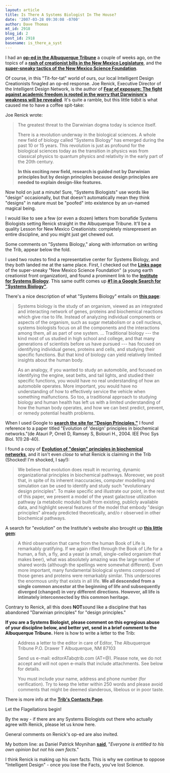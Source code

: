 ```yaml
---
layout: article
title: Is There A Systems Biologist In The House?
date: '2007-03-28 09:30:08 -0700'
author: Dave Thomas
mt_id: 2918
blog_id: 2
post_id: 2918
basename: is_there_a_syst
---
```

I had an [**op-ed in the Albuquerque Tribune**](http://www.abqtrib.com/news/2007/mar/13/commentary-intelligent-design-supporters-find-new-/) a couple of weeks ago, on the topics of a [**rash of creationist bills in the New Mexico Legislature**](http://www.ncseweb.org/resources/news/2007/NM/993_antievolution_measures_dead_in_3_22_2007.asp), and the [**super-sneaky tactics of the New Mexico Science Foundation**](http://www.pandasthumb.org/archives/2007/02/cheshire_cat_cr.html).

Of course, in this "Tit-for-tat" world of ours, our local Intelligent Design Creationists finagled an op-ed response.  Joe Renick, Executive Director of the Intelligent Design Network, is the author of [**Fear of exposure: The fight against academic freedom is rooted in the worry that Darwinism's weakness will be revealed**](http://www.abqtrib.com/news/2007/mar/28/commentary-fear-exposure/).  It's quite a ramble, but this little tidbit is what caused me to have a coffee spit-take:


Joe Renick wrote:

> The greatest threat to the Darwinian dogma today is science itself.
> 
> There is a revolution underway in the biological sciences. A whole new field of biology called "Systems Biology" has emerged during the past 10 or 15 years. This revolution is just as profound for the biological sciences today as the transition in physics was from classical physics to quantum physics and relativity in the early part of the 20th century.
> 
> **In this exciting new field, research is guided not by Darwinian principles but by design principles because design principles are needed to explain design-like features.**

 

Now hold on just a minute!  Sure, "Systems Biologists" use words like "design" occasionally, but that doesn't automatically mean they think "designs" in nature must be "poofed" into existence by an un-named magical being.

I would like to see a few (or even a dozen) letters from bonafide Systems Biologists setting Renick straight in the Albuquerque Tribune.  It'll be a quality Lesson for New Mexico Creationists: completely misrepresent an entire discipline, and you might just get chewed out.

Some comments on "Systems Biology," along with information on writing the Trib, appear below the fold.

I used two routes to find a representative center for Systems Biology, and they both landed me at the same place.  First, I checked out the [**Links page**](http://www.nmsciencefoundation.org/3.html) of the super-sneaky "New Mexico Science Foundation" (a young earth creationist front organization), and found a prominent link to the [**Institute for Systems Biology**](http://www.systemsbiology.org/).  This same outfit comes up [**#1 in a Google Search for "Systems Biology"**](http://www.google.com/search?hl=en&amp;q=%22Systems+Biology%22&amp;btnG=Google+Search).

There's a nice description of what "Systems Biology" entails on [**this page**](http://www.systemsbiology.org/Intro_to_ISB_and_Systems_Biology/Systems_Biology_--_the_21st_Century_Science):


> Systems biology is the study of an organism, viewed as an integrated and interacting network of genes, proteins and biochemical reactions which give rise to life. Instead of analyzing individual components or aspects of the organism, such as sugar metabolism or a cell nucleus, systems biologists focus on all the components and the interactions among them, all as part of one system. ... Traditional biology --- the kind most of us studied in high school and college, and that many generations of scientists before us have pursued --- has focused on identifying individual genes, proteins and cells, and studying their specific functions. But that kind of biology can yield relatively limited insights about the human body.
> 
> As an analogy, if you wanted to study an automobile, and focused on identifying the engine, seat belts, and tail lights, and studied their specific functions, you would have no real understanding of how an automobile operates. More important, you would have no understanding of how to effectively service the vehicle when something malfunctions. So too, a traditional approach to studying biology and human health has left us with a limited understanding of how the human body operates, and how we can best predict, prevent, or remedy potential health problems.

When I used Google to [**search the site for "Design Principles,"**](http://www.google.com/search?hl=en&amp;q=%22design+principles%22+site%3Awww.systemsbiology.org&amp;btnG=Search) I found reference to a paper titled "Evolution of 'design' principles in biochemical networks."(de Atauri P, Orrell D, Ramsey S, Bolouri H., 2004. IEE Proc Sys Biol. 1(1):28-40).

I found a copy of [**Evolution of "design" principles in biochemical networks**](http://www.postpythagorean.com/papers/iee04.pdf), and it isn't even _close_ to what Renick is claiming in the Trib (Shocked!  I'm shocked, I say!):


> We believe that evolution does result in recurring, dynamic organizational principles in biochemical pathways. Moreover, we posit that, in spite of its inherent inaccuracies, computer modelling and simulation can be used to identify and study such "evolutionary design principles". To make specific and illustrate our point, in the rest of this paper, we present a model of the yeast galactose utilization pathway (a metabolic module) built from existing, publicly available data, and highlight several features of the model that embody "design principles" already predicted theoretically, and/o r observed in other biochemical pathways. 

A search for "evolution" on the Institute's website also brought up [**this little gem**](http://www.systemsbiology.org/download/whitman.pdf):


> A third observation that came from the human Book of Life is remarkably gratifying. If we again rifled through the Book of Life for a human, a fish, a fly, and a yeast (a small, single-celled organism that makes beer), what was absolutely amazing was the large number of shared words (although the spellings were somewhat different). Even more important, many fundamental biological systems composed of those genes and proteins were remarkably similar. This underscores the enormous unity that exists in all life. **We all descended from a single common ancestor at the beginning of life and subsequently diverged (changed) in very different directions. However, all life is intimately interconnected by this common heritage.**

Contrary to Renick, all this does **NOT**sound like a discipline that has abandoned "Darwinian principles" for "design principles."

**If you are a Systems Biologist, please comment on this egregious abuse of your discipline below, and better yet, send in a brief comment to the Albuquerque Tribune.**  Here is how to write a letter to the Trib:

> Address a letter to the editor in care of
> Editor, The Albuquerque Tribune
> P.O. Drawer T
> Albuquerque, NM 87103
> 
> Send us e-mail: editorATabqtrib.com (AT=@). Please note, we do not accept and will not open e-mails that include attachments. See below for details.
> 
> You must include your name, address and phone number (for verification). Try to keep the letter within 250 words and please avoid comments that might be deemed slanderous, libelous or in poor taste.

There is more info at the [**Trib's Contacts Page**](http://www.abqtrib.com/staff/).

Let the Flagellations begin!

By the way - if there are any Systems Biologists out there who actually agree with Renick, please let us know here.

General comments on Renick's op-ed are also invited.

My bottom line: as Daniel Patrick Moynihan [**said**](http://home.austarnet.com.au/stear/timely_quotes.htm), "_Everyone is entitled to his own opinion but not his own facts_."

I think Renick is making up his own facts.  This is why we continue to oppose "Intelligent Design" - once you lose the Facts, you've lost Science.
